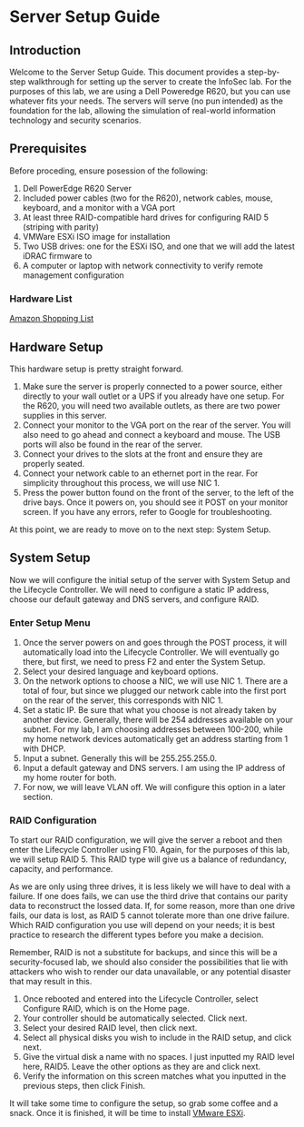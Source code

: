 # Server Setup Guide
## Introduction
Welcome to the Server Setup Guide. This document provides a step-by-step walkthrough for setting up the server to create the InfoSec lab. For the purposes of this lab, we are using a Dell Poweredge R620, but you can use whatever fits your needs.
The servers will serve (no pun intended) as the foundation for the lab, allowing the simulation of real-world information technology and security scenarios.
## Prerequisites
Before proceding, ensure posession of the following:
1. Dell PowerEdge R620 Server
2. Included power cables (two for the R620), network cables, mouse, keyboard, and a monitor with a VGA port
3. At least three RAID-compatible hard drives for configuring RAID 5 (striping with parity)
4. VMWare ESXi ISO image for installation
5. Two USB drives: one for the ESXi ISO, and one that we will add the latest iDRAC firmware to
6. A computer or laptop with network connectivity to verify remote management configuration
### Hardware List
[Amazon Shopping List](https://www.amazon.com/hz/wishlist/ls/FFAQ4AJTO8Y9?ref_=wl_share)
## Hardware Setup
This hardware setup is pretty straight forward.
1. Make sure the server is properly connected to a power source, either directly to your wall outlet or a UPS if you already have one setup. For the R620, you will need two available outlets, as there are two power supplies in this server.
2. Connect your monitor to the VGA port on the rear of the server. You will also need to go ahead and connect a keyboard and mouse. The USB ports will also be found in the rear of the server.
3. Connect your drives to the slots at the front and ensure they are properly seated.
4. Connect your network cable to an ethernet port in the rear. For simplicity throughout this process, we will use NIC 1.
5. Press the power button found on the front of the server, to the left of the drive bays.
Once it powers on, you should see it POST on your monitor screen. If you have any errors, refer to Google for troubleshooting.

At this point, we are ready to move on to the next step: System Setup.

## System Setup
Now we will configure the initial setup of the server with System Setup and the Lifecycle Controller. We will need to configure a static IP address, choose our default gateway and DNS servers, and configure RAID.
### Enter Setup Menu
1. Once the server powers on and goes through the POST process, it will automatically load into the Lifecycle Controller. We will eventually go there, but first, we need to press F2 and enter the System Setup.
2. Select your desired language and keyboard options.
3. On the network options to choose a NIC, we will use NIC 1. There are a total of four, but since we plugged our network cable into the first port on the rear of the server, this corresponds with NIC 1.
4. Set a static IP. Be sure that what you choose is not already taken by another device. Generally, there will be 254 addresses available on your subnet. For my lab, I am choosing addresses between 100-200, while my home network devices automatically get an address starting from 1 with DHCP.
5. Input a subnet. Generally this will be 255.255.255.0.
6. Input a default gateway and DNS servers. I am using the IP address of my home router for both.
7. For now, we will leave VLAN off. We will configure this option in a later section.
### RAID Configuration
To start our RAID configuration, we will give the server a reboot and then enter the Lifecycle Controller using F10. Again, for the purposes of this lab, we will setup RAID 5. This RAID type will give us a balance of redundancy, capacity, and performance. 

As we are only using three drives, it is less likely we will have to deal with a failure. If one does fails, we can use the third drive that contains our parity data to reconstruct the lossed data. If, for some reason, more than one drive fails, our data is lost, as RAID 5 cannot tolerate more than one drive failure. Which RAID configuration you use will depend on your needs; it is best practice to research the different types before you make a decision. 

Remember, RAID is not a substitute for backups, and since this will be a security-focused lab, we should also consider the possibilities that lie with attackers who wish to render our data unavailable, or any potential disaster that may result in this.

1. Once rebooted and entered into the Lifecycle Controller, select Configure RAID, which is on the Home page.
2. Your controller should be automatically selected. Click next.
3. Select your desired RAID level, then click next.
4. Select all physical disks you wish to include in the RAID setup, and click next.
5. Give the virtual disk a name with no spaces. I just inputted my RAID level here, RAID5. Leave the other options as they are and click next.
6. Verify the information on this screen matches what you inputted in the previous steps, then click Finish.

It will take some time to configure the setup, so grab some coffee and a snack. Once it is finished, it will be time to install [VMware ESXi](https://github.com/akwagner1/InfoSecLab/blob/main/GettingStarted/VMware%20ESXi).
